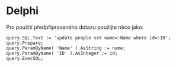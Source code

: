 Delphi
======

Pro použití předpřipraveného dotazu použijte něco jako:

    query.SQL.Text := 'update people set name=:Name where id=:ID';
    query.Prepare;
    query.ParamByName( 'Name' ).AsString := name;
    query.ParamByName( 'ID' ).AsInteger := id;
    query.ExecSQL;
